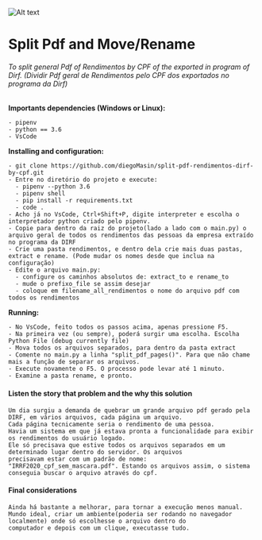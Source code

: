 ![Alt text](https://github.com/diegoMasin/maximumtech/blob/master/assets/img/logo-colorida.png)

# Split Pdf and Move/Rename

###### To split general Pdf of Rendimentos by CPF of the exported in program of Dirf. (Dividir Pdf geral de Rendimentos pelo CPF dos exportados no programa da Dirf)

**Importants dependencies (Windows or Linux):**

```
- pipenv
- python == 3.6
- VsCode
```

**Installing and configuration:**

```
- git clone https://github.com/diegoMasin/split-pdf-rendimentos-dirf-by-cpf.git
- Entre no diretório do projeto e execute:
  - pipenv --python 3.6
  - pipenv shell
  - pip install -r requirements.txt
  - code .
- Acho já no VsCode, Ctrl+Shift+P, digite interpreter e escolha o interpretador python criado pelo pipenv.
- Copie para dentro da raiz do projeto(lado a lado com o main.py) o arquivo geral de todos os rendimentos das pessoas da empresa extraído no programa da DIRF
- Crie uma pasta rendimentos, e dentro dela crie mais duas pastas, extract e rename. (Pode mudar os nomes desde que inclua na configuração)
- Edite o arquivo main.py:
  - configure os caminhos absolutos de: extract_to e rename_to
  - mude o prefixo_file se assim desejar
  - coloque em filename_all_rendimentos o nome do arquivo pdf com todos os rendimentos

```

**Running:**

```
- No VsCode, feito todos os passos acima, apenas pressione F5.
- Na primeira vez (ou sempre), poderá surgir uma escolha. Escolha Python File (debug currently file)
- Mova todos os arquivos separados, para dentro da pasta extract
- Comente no main.py a linha "split_pdf_pages()". Para que não chame mais a função de separar os arquivos.
- Execute novamente o F5. O processo pode levar até 1 minuto.
- Examine a pasta rename, e pronto.
```

#### Listen the story that problem and the why this solution
```
Um dia surgiu a demanda de quebrar um grande arquivo pdf gerado pela DIRF, em vários arquivos, cada página um arquivo.
Cada página tecnicamente seria o rendimento de uma pessoa.
Havia um sistema em que já estava pronta a funcionalidade para exibir os rendimentos do usuário logado.
Ele só precisava que estive todos os arquivos separados em um determinado lugar dentro do servidor. Os arquivos
precisavam estar com um padrão de nome: "IRRF2020_cpf_sem_mascara.pdf". Estando os arquivos assim, o sistema
conseguia buscar o arquivo através do cpf.
```

#### Final considerations
```
Ainda há bastante a melhorar, para tornar a execução menos manual.
Mundo ideal, criar um ambiente(poderia ser rodando no navegador localmente) onde só escolhesse o arquivo dentro do
computador e depois com um clique, executasse tudo.
```
